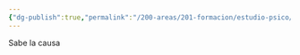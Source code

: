 ```yaml
---
{"dg-publish":true,"permalink":"/200-areas/201-formacion/estudio-psico/diagnostico-etiologico/","dgPassFrontmatter":true}
---
```


Sabe la causa